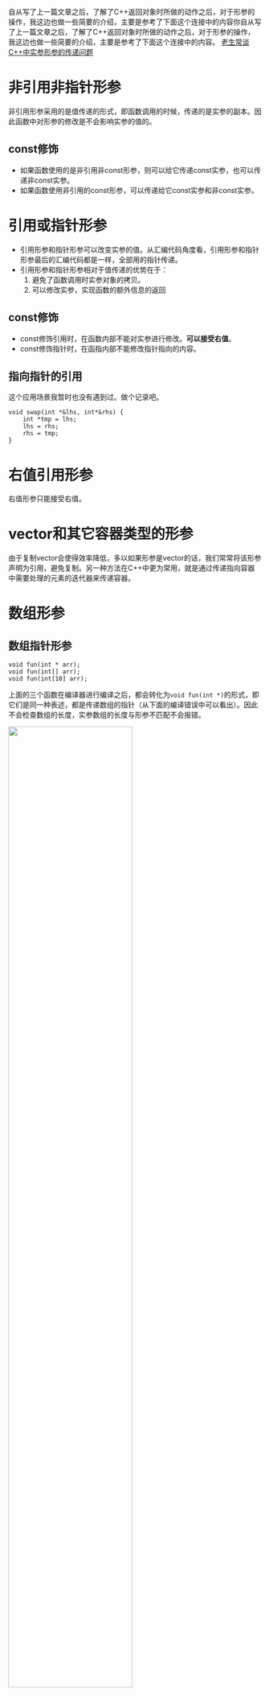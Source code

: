 自从写了上一篇文章之后，了解了C++返回对象时所做的动作之后，对于形参的操作，我这边也做一些简要的介绍，主要是参考了下面这个连接中的内容你自从写了上一篇文章之后，了解了C++返回对象时所做的动作之后，对于形参的操作，我这边也做一些简要的介绍，主要是参考了下面这个连接中的内容。
[老生常谈C++中实参形参的传递问题](https://www.jb51.net/article/108390.htm)

# 非引用非指针形参
非引用形参采用的是值传递的形式，即函数调用的时候，传递的是实参的副本。因此函数中对形参的修改是不会影响实参的值的。

## const修饰
* 如果函数使用的是非引用非const形参，则可以给它传递const实参，也可以传递非const实参。
* 如果函数使用非引用的const形参，可以传递给它const实参和非const实参。

# 引用或指针形参
* 引用形参和指针形参可以改变实参的值。从汇编代码角度看，引用形参和指针形参最后的汇编代码都是一样，全部用的指针传递。
* 引用形参和指针形参相对于值传递的优势在于：
    1. 避免了函数调用时实参对象的拷贝。
    2. 可以修改实参，实现函数的额外信息的返回

## const修饰
* const修饰引用时，在函数内部不能对实参进行修改。**可以接受右值**。
* const修饰指针时，在函指内部不能修改指针指向的内容。

## 指向指针的引用
这个应用场景我暂时也没有遇到过。做个记录吧。
```
void swap(int *&lhs, int*&rhs) {
    int *tmp = lhs;
    lhs = rhs;
    rhs = tmp;
}
```

# 右值引用形参
右值形参只能接受右值。

# vector和其它容器类型的形参
由于复制vector会使得效率降低，多以如果形参是vector的话，我们常常将该形参声明为引用，避免复制。另一种方法在C++中更为常用，就是通过传递指向容器中需要处理的元素的迭代器来传递容器。

# 数组形参
## 数组指针形参
```
void fun(int * arr);
void fun(int[] arr);
void fun(int[10] arr);
```
上面的三个函数在编译器进行编译之后，都会转化为`void fun(int *)`的形式，即它们是同一种表述，都是传递数组的指针（从下面的编译错误中可以看出）。因此不会检查数组的长度，实参数组的长度与形参不匹配不会报错。


<img src="https://firstmoonlight.github.io/img/Image19.png" width="70%">

## 数组引用形参
```
void fun(int (&arr)[10]); 
```
对于引用型形参来说，编译器还会检查是数组的大小与形参的大小是否匹配，所以如果实参数组的长度与形参不匹配，编译时就会报错。

## 简单例子
```
void fun1(int arr[0]){};
void fun2(int (&arr)[10]){};

int main() {
    int a[20];
    int b[20];
    fun1(a);    //编译不会报错
    fun2(a);    //编译报错
}

```
# 可变形参
C++中的省略符形参是为了编译使用了varargs的C语言程序。
```
void foo(param_list, ...);
void foo(...);
```
